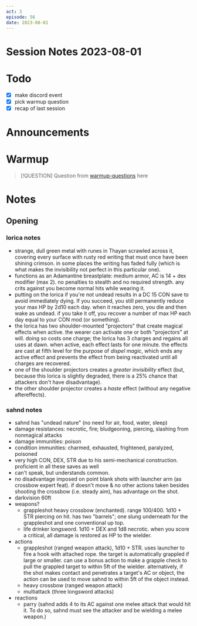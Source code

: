 ```yaml
---
act: 3
episode: 56
date: 2023-08-01
---
```

# Session Notes 2023-08-01
# Todo
- [x] make discord event
- [x] pick warmup question
- [x] recap of last session
# Announcements
# Warmup
> [!QUESTION] Question from [warmup-questions](../notes/warmup-questions.md) here
# Notes
## Opening

### lorica notes
- strange, dull green metal with runes in Thayan scrawled across it, covering every surface with rusty red writing that must once have been shining crimson. in some places the writing has faded fully (which is what makes the invisibility not perfect in this particular one).
- functions as an Adamantine breastplate: medium armor, AC is 14 + dex modifier (max 2). no penalties to stealth and no required strength. any crits against you become normal hits while wearing it.
- putting on the lorica if you're not undead results in a DC 15 CON save to avoid immediately dying. If you succeed, you still permanently reduce your max HP by 2d10 each day. when it reaches zero, you die and then wake as undead. if you take it off, you recover a number of max HP each day equal to your CON mod (or something).
- the lorica has two shoulder-mounted "projectors" that create magical effects when active. the wearer can activate one or both "projectors" at will. doing so costs one charge; the lorica has 3 charges and regains all uses at dawn. when active, each effect lasts for one minute. the effects are cast at fifth level for the purpose of _dispel magic_, which ends any active effect and prevents the effect from being reactivated until all charges are recovered.
- one of the shoulder projectors creates a _greater invisibility_ effect (but, because this lorica is slightly degraded, there is a 25% chance that attackers don't have disadvantage).
- the other shoulder projector creates a _haste_ effect (without any negative aftereffects).

### sahnd notes
- sahnd has "undead nature" (no need for air, food, water, sleep)
- damage resistances: necrotic, fire; bludgeoning, piercing, slashing from nonmagical attacks
- damage immunities: poison
- condition immunities: charmed, exhausted, frightened, paralyzed, poisoned
- very high CON, DEX, STR due to his semi-mechanical construction. proficient in all these saves as well
- can't speak, but understands common. 
- no disadvantage imposed on point blank shots with launcher arm (as crossbow expert feat). if doesn't move & no other actions taken besides shooting the crossbow (i.e. steady aim), has advantage on the shot.
- darkvision 60ft
- weapons? 
	- grappleshot heavy crossbow (enchanted). range 100/400. 1d10 + STR piercing on hit. has two "barrels"; one slung underneath for the grappleshot and one conventional up top.
	- life drinker longsword. 1d10 + DEX and 1d8 necrotic. when you score a critical, all damage is restored as HP to the wielder.
- actions
	- grappleshot (ranged weapon attack), 1d10 + STR. uses launcher to fire a hook with attached rope. the target is automatically grappled if large or smaller. can use a bonus action to make a grapple check to pull the grappled target to within 5ft of the wielder. alternatively, if the shot makes contact and penetrates a target's AC or object, the action can be used to move sahnd to within 5ft of the object instead.
	- heavy crossbow (ranged weapon attack)
	- multiattack (three longsword attacks)
- reactions
	- parry (sahnd adds 4 to its AC against one melee attack that would hit it. To do so, sahnd must see the attacker and be wielding a melee weapon.)